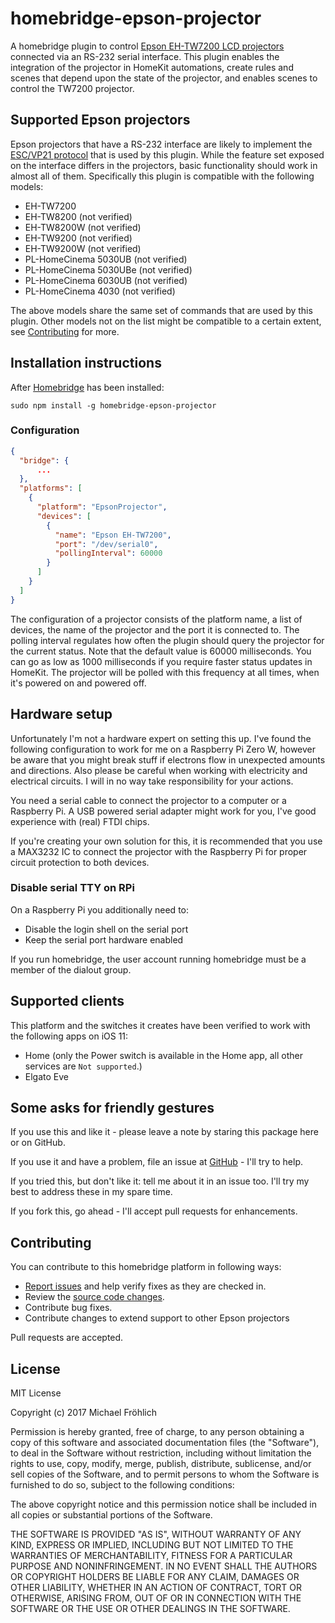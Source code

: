 # homebridge-epson-projector

A homebridge plugin to control [Epson EH-TW7200 LCD projectors](https://www.epson.de/products/projectors/home-cinema/epson-eh-tw7200) connected via an RS-232 serial interface. This plugin enables the integration of the projector in HomeKit automations, create rules and scenes that depend upon the state of the projector, and enables scenes to control the TW7200 projector.

## Supported Epson projectors

Epson projectors that have a RS-232 interface are likely to implement the [ESC/VP21 protocol](https://www.google.de/search?q=ESC/VP21+protocol) that is used by this plugin. While the feature set exposed on the interface differs in the projectors, basic functionality should work in almost all of them. Specifically this plugin is compatible with the following models:

* EH-TW7200
* EH-TW8200  (not verified)
* EH-TW8200W (not verified)
* EH-TW9200 (not verified)
* EH-TW9200W (not verified)
* PL-HomeCinema 5030UB (not verified)
* PL-HomeCinema 5030UBe (not verified)
* PL-HomeCinema 6030UB (not verified)
* PL-HomeCinema 4030 (not verified)

The above models share the same set of commands that are used by this plugin. Other models not on the list might be compatible to a certain extent, see [Contributing](#Contributing) for more.

## Installation instructions

After [Homebridge](https://github.com/nfarina/homebridge) has been installed:

 ```sudo npm install -g homebridge-epson-projector```

### Configuration

```json
{
  "bridge": {
      ...
  },
  "platforms": [
    {
      "platform": "EpsonProjector",
      "devices": [
        {
          "name": "Epson EH-TW7200",
          "port": "/dev/serial0",
          "pollingInterval": 60000
        }
      ]
    }
  ]
}
```

The configuration of a projector consists of the platform name, a list of devices, the name of the projector and the port it 
is connected to. The polling interval regulates how often the plugin should query the projector for the current status. Note that
the default value is 60000 milliseconds. You can go as low as 1000 milliseconds if you require faster status updates in HomeKit. The projector will be polled with this frequency at all times, when it's powered on and powered off.

## Hardware setup

Unfortunately I'm not a hardware expert on setting this up. I've found the following configuration to work for me on a Raspberry Pi Zero W, however be aware that you might break stuff if electrons flow in unexpected amounts and directions. Also please be careful when working with electricity and electrical circuits. I will in no way take responsibility for your actions.

You need a serial cable to connect the projector to a computer or a Raspberry Pi. A USB powered serial adapter might work for you, I've good experience with (real) FTDI chips.

If you're creating your own solution for this, it is recommended that you use a MAX3232 IC to connect the projector with the Raspberry Pi for proper circuit protection to both devices.

### Disable serial TTY on RPi

On a Raspberry Pi you additionally need to:

- Disable the login shell on the serial port
- Keep the serial port hardware enabled

If you run homebridge, the user account running homebridge must be a member of the dialout group.

## Supported clients

This platform and the switches it creates have been verified to work with the following apps on iOS 11:

* Home (only the Power switch is available in the Home app, all other services are `Not supported`.)
* Elgato Eve

## Some asks for friendly gestures

If you use this and like it - please leave a note by staring this package here or on GitHub.

If you use it and have a problem, file an issue at [GitHub](https://github.com/grover/homebridge-epson-projector/issues) - I'll try to help.

If you tried this, but don't like it: tell me about it in an issue too. I'll try my best
to address these in my spare time.

If you fork this, go ahead - I'll accept pull requests for enhancements.

## Contributing

You can contribute to this homebridge platform in following ways:

- [Report issues](https://github.com/grover/homebridge-epson-projector/issues) and help verify fixes as they are checked in.
- Review the [source code changes](https://github.com/grover/homebridge-epson-projector/pulls).
- Contribute bug fixes.
- Contribute changes to extend support to other Epson projectors

Pull requests are accepted.

## License

MIT License

Copyright (c) 2017 Michael Fröhlich

Permission is hereby granted, free of charge, to any person obtaining a copy
of this software and associated documentation files (the "Software"), to deal
in the Software without restriction, including without limitation the rights
to use, copy, modify, merge, publish, distribute, sublicense, and/or sell
copies of the Software, and to permit persons to whom the Software is
furnished to do so, subject to the following conditions:

The above copyright notice and this permission notice shall be included in all
copies or substantial portions of the Software.

THE SOFTWARE IS PROVIDED "AS IS", WITHOUT WARRANTY OF ANY KIND, EXPRESS OR
IMPLIED, INCLUDING BUT NOT LIMITED TO THE WARRANTIES OF MERCHANTABILITY,
FITNESS FOR A PARTICULAR PURPOSE AND NONINFRINGEMENT. IN NO EVENT SHALL THE
AUTHORS OR COPYRIGHT HOLDERS BE LIABLE FOR ANY CLAIM, DAMAGES OR OTHER
LIABILITY, WHETHER IN AN ACTION OF CONTRACT, TORT OR OTHERWISE, ARISING FROM,
OUT OF OR IN CONNECTION WITH THE SOFTWARE OR THE USE OR OTHER DEALINGS IN THE
SOFTWARE.


